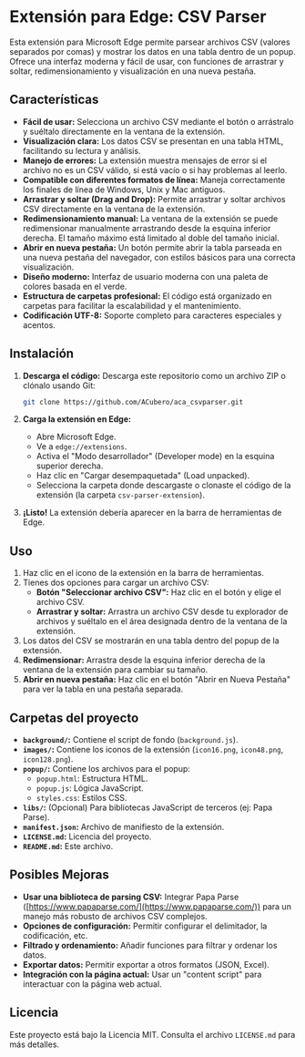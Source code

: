 # Extensión para Edge: CSV Parser

Esta extensión para Microsoft Edge permite parsear archivos CSV (valores separados por comas) y mostrar los datos en una tabla dentro de un popup.  Ofrece una interfaz moderna y fácil de usar, con funciones de arrastrar y soltar, redimensionamiento y visualización en una nueva pestaña.

## Características

*   **Fácil de usar:**  Selecciona un archivo CSV mediante el botón o arrástralo y suéltalo directamente en la ventana de la extensión.
*   **Visualización clara:**  Los datos CSV se presentan en una tabla HTML, facilitando su lectura y análisis.
*   **Manejo de errores:**  La extensión muestra mensajes de error si el archivo no es un CSV válido, si está vacío o si hay problemas al leerlo.
*   **Compatible con diferentes formatos de línea:**  Maneja correctamente los finales de línea de Windows, Unix y Mac antiguos.
*   **Arrastrar y soltar (Drag and Drop):**  Permite arrastrar y soltar archivos CSV directamente en la ventana de la extensión.
*   **Redimensionamiento manual:**  La ventana de la extensión se puede redimensionar manualmente arrastrando desde la esquina inferior derecha.  El tamaño máximo está limitado al doble del tamaño inicial.
*   **Abrir en nueva pestaña:**  Un botón permite abrir la tabla parseada en una nueva pestaña del navegador, con estilos básicos para una correcta visualización.
*   **Diseño moderno:**  Interfaz de usuario moderna con una paleta de colores basada en el verde.
*   **Estructura de carpetas profesional:**  El código está organizado en carpetas para facilitar la escalabilidad y el mantenimiento.
*   **Codificación UTF-8:**  Soporte completo para caracteres especiales y acentos.

## Instalación

1.  **Descarga el código:** Descarga este repositorio como un archivo ZIP o clónalo usando Git:

    ```bash
    git clone https://github.com/ACubero/aca_csvparser.git
    ```

2.  **Carga la extensión en Edge:**
    *   Abre Microsoft Edge.
    *   Ve a `edge://extensions`.
    *   Activa el "Modo desarrollador" (Developer mode) en la esquina superior derecha.
    *   Haz clic en "Cargar desempaquetada" (Load unpacked).
    *   Selecciona la carpeta donde descargaste o clonaste el código de la extensión (la carpeta `csv-parser-extension`).

3.  **¡Listo!** La extensión debería aparecer en la barra de herramientas de Edge.

## Uso

1.  Haz clic en el icono de la extensión en la barra de herramientas.
2.  Tienes dos opciones para cargar un archivo CSV:
    *   **Botón "Seleccionar archivo CSV":**  Haz clic en el botón y elige el archivo CSV.
    *   **Arrastrar y soltar:**  Arrastra un archivo CSV desde tu explorador de archivos y suéltalo en el área designada dentro de la ventana de la extensión.
3.  Los datos del CSV se mostrarán en una tabla dentro del popup de la extensión.
4.  **Redimensionar:** Arrastra desde la esquina inferior derecha de la ventana de la extensión para cambiar su tamaño.
5.  **Abrir en nueva pestaña:** Haz clic en el botón "Abrir en Nueva Pestaña" para ver la tabla en una pestaña separada.

## Carpetas del proyecto

*   **`background/`:** Contiene el script de fondo (`background.js`).
*   **`images/`:** Contiene los iconos de la extensión (`icon16.png`, `icon48.png`, `icon128.png`).
*   **`popup/`:** Contiene los archivos para el popup:
    *   `popup.html`: Estructura HTML.
    *   `popup.js`: Lógica JavaScript.
    *   `styles.css`: Estilos CSS.
*   **`libs/`:** (Opcional) Para bibliotecas JavaScript de terceros (ej: Papa Parse).
*   **`manifest.json`:** Archivo de manifiesto de la extensión.
*   **`LICENSE.md`:** Licencia del proyecto.
*   **`README.md`:** Este archivo.

## Posibles Mejoras

*   **Usar una biblioteca de parsing CSV:** Integrar Papa Parse ([https://www.papaparse.com/](https://www.papaparse.com/)) para un manejo más robusto de archivos CSV complejos.
*   **Opciones de configuración:** Permitir configurar el delimitador, la codificación, etc.
*   **Filtrado y ordenamiento:** Añadir funciones para filtrar y ordenar los datos.
*   **Exportar datos:** Permitir exportar a otros formatos (JSON, Excel).
*   **Integración con la página actual:** Usar un "content script" para interactuar con la página web actual.

## Licencia

Este proyecto está bajo la Licencia MIT.  Consulta el archivo `LICENSE.md` para más detalles.